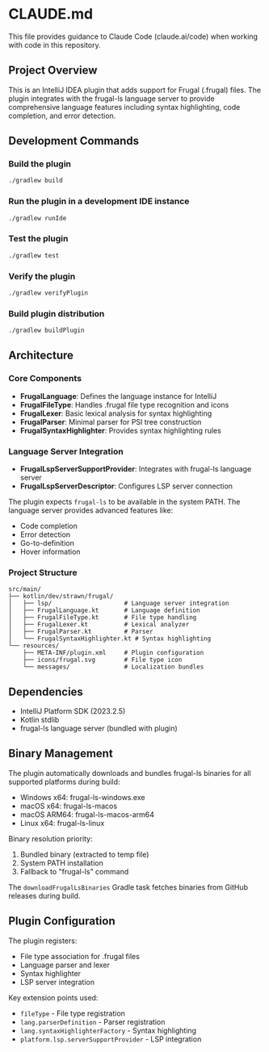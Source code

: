 # CLAUDE.md

This file provides guidance to Claude Code (claude.ai/code) when working with code in this repository.

## Project Overview

This is an IntelliJ IDEA plugin that adds support for Frugal (.frugal) files. The plugin integrates with the frugal-ls language server to provide comprehensive language features including syntax highlighting, code completion, and error detection.

## Development Commands

### Build the plugin
```bash
./gradlew build
```

### Run the plugin in a development IDE instance
```bash
./gradlew runIde
```

### Test the plugin
```bash
./gradlew test
```

### Verify the plugin
```bash
./gradlew verifyPlugin
```

### Build plugin distribution
```bash
./gradlew buildPlugin
```

## Architecture

### Core Components

- **FrugalLanguage**: Defines the language instance for IntelliJ
- **FrugalFileType**: Handles .frugal file type recognition and icons
- **FrugalLexer**: Basic lexical analysis for syntax highlighting
- **FrugalParser**: Minimal parser for PSI tree construction
- **FrugalSyntaxHighlighter**: Provides syntax highlighting rules

### Language Server Integration

- **FrugalLspServerSupportProvider**: Integrates with frugal-ls language server
- **FrugalLspServerDescriptor**: Configures LSP server connection

The plugin expects `frugal-ls` to be available in the system PATH. The language server provides advanced features like:
- Code completion
- Error detection
- Go-to-definition
- Hover information

### Project Structure

```
src/main/
├── kotlin/dev/strawn/frugal/
│   ├── lsp/                    # Language server integration
│   ├── FrugalLanguage.kt       # Language definition
│   ├── FrugalFileType.kt       # File type handling
│   ├── FrugalLexer.kt          # Lexical analyzer
│   ├── FrugalParser.kt         # Parser
│   └── FrugalSyntaxHighlighter.kt # Syntax highlighting
└── resources/
    ├── META-INF/plugin.xml     # Plugin configuration
    ├── icons/frugal.svg        # File type icon
    └── messages/               # Localization bundles
```

## Dependencies

- IntelliJ Platform SDK (2023.2.5)
- Kotlin stdlib
- frugal-ls language server (bundled with plugin)

## Binary Management

The plugin automatically downloads and bundles frugal-ls binaries for all supported platforms during build:
- Windows x64: frugal-ls-windows.exe
- macOS x64: frugal-ls-macos  
- macOS ARM64: frugal-ls-macos-arm64
- Linux x64: frugal-ls-linux

Binary resolution priority:
1. Bundled binary (extracted to temp file)
2. System PATH installation
3. Fallback to "frugal-ls" command

The `downloadFrugalLsBinaries` Gradle task fetches binaries from GitHub releases during build.

## Plugin Configuration

The plugin registers:
- File type association for .frugal files
- Language parser and lexer
- Syntax highlighter
- LSP server integration

Key extension points used:
- `fileType` - File type registration
- `lang.parserDefinition` - Parser registration
- `lang.syntaxHighlighterFactory` - Syntax highlighting
- `platform.lsp.serverSupportProvider` - LSP integration